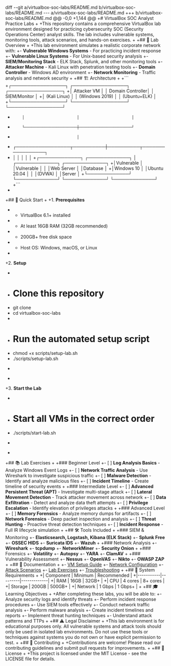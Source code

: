 diff --git a/virtualbox-soc-labs/README.md b/virtualbox-soc-labs/README.md
--- a/virtualbox-soc-labs/README.md
+++ b/virtualbox-soc-labs/README.md
@@ -0,0 +1,144 @@
+# VirtualBox SOC Analyst Practice Labs
+
+This repository contains a comprehensive VirtualBox lab environment designed for practicing cybersecurity SOC (Security Operations Center) analyst skills. The lab includes vulnerable systems, monitoring tools, attack scenarios, and hands-on exercises.
+
+## 🎯 Lab Overview
+
+This lab environment simulates a realistic corporate network with:
+- **Vulnerable Windows Systems** - For practicing incident response
+- **Vulnerable Linux Systems** - For Unix-based security analysis
+- **SIEM/Monitoring Stack** - ELK Stack, Splunk, and other monitoring tools
+- **Attacker Machine** - Kali Linux with penetration testing tools
+- **Domain Controller** - Windows AD environment
+- **Network Monitoring** - Traffic analysis and network security
+
+## 🏗️ Architecture
+
+```
+┌─────────────────┐    ┌─────────────────┐    ┌─────────────────┐
+│   Attacker VM   │    │  Domain Controller│    │   SIEM/Monitor  │
+│   (Kali Linux)  │    │   (Windows 2019)  │    │   (Ubuntu+ELK)  │
+└─────────────────┘    └─────────────────┘    └─────────────────┘
+         │                       │                       │
+         └───────────────────────┼───────────────────────┘
+                                 │
+    ┌─────────────────┬──────────┼──────────┬─────────────────┐
+    │                 │          │          │                 │
+┌─────────────┐ ┌─────────────┐ │ ┌─────────────┐ ┌─────────────┐
+│Vulnerable   │ │Vulnerable   │ │ │Web Server   │ │Database     │
+│Windows 10   │ │Ubuntu 20.04 │ │ │(DVWA)       │ │Server       │
+└─────────────┘ └─────────────┘   └─────────────┘ └─────────────┘
+```
+
+## 🚀 Quick Start
+
+1. **Prerequisites**
+   - VirtualBox 6.1+ installed
+   - At least 16GB RAM (32GB recommended)
+   - 200GB+ free disk space
+   - Host OS: Windows, macOS, or Linux
+
+2. **Setup**
+   ```bash
+   # Clone this repository
+   git clone <repository-url>
+   cd virtualbox-soc-labs
+   
+   # Run the automated setup script
+   chmod +x scripts/setup-lab.sh
+   ./scripts/setup-lab.sh
+   ```
+
+3. **Start the Lab**
+   ```bash
+   # Start all VMs in the correct order
+   ./scripts/start-lab.sh
+   ```
+
+## 📚 Lab Exercises
+
+### Beginner Level
+- [ ] **Log Analysis Basics** - Analyze Windows Event Logs
+- [ ] **Network Traffic Analysis** - Use Wireshark to investigate suspicious traffic
+- [ ] **Malware Detection** - Identify and analyze malicious files
+- [ ] **Incident Timeline** - Create timeline of security events
+
+### Intermediate Level
+- [ ] **Advanced Persistent Threat (APT)** - Investigate multi-stage attack
+- [ ] **Lateral Movement Detection** - Track attacker movement across network
+- [ ] **Data Exfiltration** - Detect and analyze data theft attempts
+- [ ] **Privilege Escalation** - Identify elevation of privileges attacks
+
+### Advanced Level
+- [ ] **Memory Forensics** - Analyze memory dumps for artifacts
+- [ ] **Network Forensics** - Deep packet inspection and analysis
+- [ ] **Threat Hunting** - Proactive threat detection techniques
+- [ ] **Incident Response** - Full IR lifecycle simulation
+
+## 🛠️ Tools Included
+
+### SIEM & Monitoring
+- **Elasticsearch, Logstash, Kibana (ELK Stack)**
+- **Splunk Free**
+- **OSSEC HIDS**
+- **Suricata IDS**
+- **Wazuh**
+
+### Network Analysis
+- **Wireshark**
+- **tcpdump**
+- **NetworkMiner**
+- **Security Onion**
+
+### Forensics
+- **Volatility**
+- **Autopsy**
+- **YARA**
+- **ClamAV**
+
+### Vulnerability Assessment
+- **Nessus**
+- **OpenVAS**
+- **Nikto**
+- **OWASP ZAP**
+
+## 📖 Documentation
+
+- [VM Setup Guide](documentation/vm-setup.md)
+- [Network Configuration](documentation/network-config.md)
+- [Attack Scenarios](documentation/attack-scenarios.md)
+- [Lab Exercises](documentation/lab-exercises.md)
+- [Troubleshooting](documentation/troubleshooting.md)
+
+## 🔧 System Requirements
+
+| Component | Minimum | Recommended |
+|-----------|---------|-------------|
+| RAM | 16GB | 32GB+ |
+| CPU | 4 cores | 8+ cores |
+| Storage | 200GB | 500GB+ |
+| Network | 1 Gbps | 1 Gbps+ |
+
+## 🎓 Learning Objectives
+
+After completing these labs, you will be able to:
+- Analyze security logs and identify threats
+- Perform incident response procedures
+- Use SIEM tools effectively
+- Conduct network traffic analysis
+- Perform malware analysis
+- Create incident timelines and reports
+- Implement threat hunting techniques
+- Understand attack patterns and TTPs
+
+## ⚠️ Legal Disclaimer
+
+This lab environment is for educational purposes only. All vulnerable systems and attack tools should only be used in isolated lab environments. Do not use these tools or techniques against systems you do not own or have explicit permission to test.
+
+## 🤝 Contributing
+
+Contributions are welcome! Please read our contributing guidelines and submit pull requests for improvements.
+
+## 📄 License
+
+This project is licensed under the MIT License - see the LICENSE file for details.
